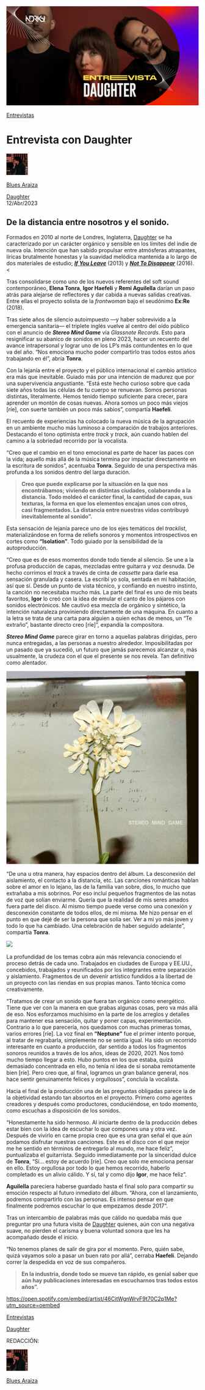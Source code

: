 <img src="/Text/Resources/DAUGHTER-WEB-2u65wtqy1m2it8wokc572vzk0rcyrag2uk6dopb3f60j7q531vad6y5doezuug.png">

[Entrevistas](https://www.indierocks.mx/musica/entrevistas/)

# Entrevista con Daughter

<img src="/Text/Resources/Blues-Araiza-fii4toy49gmwq25laeluuk52emba2q3vev8vo4c5zaouopqgl2n4x880hehzjk.jpg">

[Blues Araiza](https://www.indierocks.mx/autor/blues-araiza/)

[Daughter](https://www.indierocks.mx/artistas/daughter/) \
12/Abr/2023

## De la distancia entre nosotros y el sonido.

Formados en 2010 al norte de Londres, Inglaterra, [Daughter](https://www.indierocks.mx/musica/noticias/swim-back-lo-nuevo-de-daughter/) se ha caracterizado por un carácter orgánico y sensible en los límites del indie de nueva ola. Intención que han sabido propulsar entre atmósferas atrapantes, líricas brutalmente honestas y la suavidad melódica mantenida a lo largo de dos materiales de estudio; [***If You Leave***](https://www.youtube.com/watch?v=QPTQYZGx7JU) (2013) y [***Not To Disappear***](https://www.youtube.com/watch?v=zBXk4XtuFEY&list=PLZqsyBiYZFQ2_851hd0F6m3Hrh32stGS7) (2016).
<
[](https://www.youtube.com/watch?v=9We_FVksG2w)

Tras consolidarse como uno de los nuevos referentes del soft sound contemporáneo, **Elena Tonra**, **Igor Haefeli** y **Remi Aguilella** darían un paso atrás para alejarse de reflectores y dar cabida a nuevas salidas creativas. Entre ellas el proyecto solista de la *frontwoman* bajo el seudónimo **Ex:Re** (2018).

Tras siete años de silencio autoimpuesto —y haber sobrevivido a la emergencia sanitaria— el triplete inglés vuelve al centro del oído público con el anuncio de ***Stereo Mind Game*** vía *Glassnote Records*. Esto para resignificar su abanico de sonidos en pleno 2023, hacer un recuento del avance intrapersonal y lograr uno de los LP’s más contundentes en lo que va del año. “Nos emociona mucho poder compartirlo tras todos estos años trabajando en él”, abría **Tonra**.

Con la lejanía entre el proyecto y el público internacional el cambio artístico era más que inevitable. Guiado más por una intención de madurez que por una supervivencia angustiante. “Está este hecho curioso sobre que cada siete años todas las células de tu cuerpo se renuevan. Somos personas distintas, literalmente. Hemos tenido tiempo suficiente para crecer, para aprender un montón de cosas nuevas. Ahora somos un poco más viejos [ríe], con suerte también un poco más sabios”, compartía **Haefeli**.

El recuento de experiencias ha colocado la nueva música de la agrupación en un ambiente mucho más luminoso a comparación de trabajos anteriores. Destacando el tono optimista entre *track* y *track*, aún cuando hablen del camino a la sobriedad recorrido por la vocalista.

“Creo que el cambio en el tono emocional es parte de hacer las paces con la vida; aquello más allá de la música termina por impactar directamente en la escritura de sonidos”, acentuaba **Tonra**. Seguido de una perspectiva más profunda a los sonidos dentro del larga duración.

> **Creo que puede explicarse por la situación en la que nos encontrábamos; viviendo en distintas ciudades, colaborando a la distancia. Todo moldeó el carácter final, la cantidad de capas, sus texturas, la forma en que los elementos encajan unos con otros, casi fragmentados. La distancia entre nuestras vidas contribuyó inevitablemente al sonido”.**

Esta sensación de lejanía parece uno de los ejes temáticos del *tracklist*, materializándose en forma de reliefs sonoros y momentos introspectivos en cortes como **“Isolation”**. Todo guiado por la sensibilidad de la autoproducción.

“Creo que es de esos momentos donde todo tiende al silencio. Se une a la profusa producción de capas, mezcladas entre guitarra y voz desnuda. De hecho corrimos el *track* a través de cinta de *cassette* para darle esa sensación granulada y casera. La escribí yo sola, sentada en mi habitación, así que sí. Desde un punto de vista técnico, y confiando en nuestro instinto, la canción no necesitaba mucho más. La parte del final es uno de mis beats favoritos, **Igor** lo creó con la idea de emular el canto de los pájaros con sonidos electrónicos. Me cautivó esa mezcla de orgánico y sintético, la intención naturaleza proviniendo directamente de una máquina. En cuanto a la letra se trata de una carta para alguien a quien echas de menos, un “Te extraño”, bastante directo creo [ríe]”, expandía la
compositora.

***Stereo Mind Game*** parece girar en torno a aquellas palabras dirigidas, pero nunca entregadas, a las personas a nuestro alrededor. Imposibilitadas por un pasado que ya sucedió, un futuro que jamás parecemos alcanzar o, más usualmente, la crudeza con el que el presente se nos revela. Tan definitivo como alentador.

<img src="/Text/Resources/Daughter-Stereo-Mind-Game-Packshot-Front-Digital-Square_2000x2000.jpg">

“De una u otra manera, hay espacios dentro del álbum. La desconexión del aislamiento, el contacto a la distancia, etc. Las canciones románticas hablan sobre el amor en lo lejano, las de la familia van sobre, dios, lo mucho que extrañaba a mis sobrinos. Por eso incluí pequeños fragmentos de las notas de voz que solían enviarme. Quería que la realidad de mis seres amados fuera parte del disco. Al mismo tiempo puede verse como una conexión y desconexión constante de todos ellos, de mí misma. Me hizo pensar en el punto en que dejé de ser la persona que solía ser. Ver a mi yo más joven y todo lo que ha cambiado. Una celebración de haber seguido adelante”, compartía **Tonra**.

<img src="/Images/Marika Kochiashvili/Daughter-Party-Press-Shot-by-Marika-Kochiashvili.jpeg">

La profundidad de los temas cobra aún más relevancia conociendo el proceso detrás de cada uno. Trabajados en ciudades de Europa y EE.UU., concebidos, trabajados y reunificados por los integrantes entre separación y aislamiento. Fragmentos de un devenir artístico fundidos a la libertad de un proyecto con las riendas en sus propias manos. Tanto técnica como creativamente.

“Tratamos de crear un sonido que fuera tan orgánico como energético. Tiene que ver con la manera en que grabas algunas cosas, pero va más allá de eso. Nos esforzamos muchísimo en la parte de los arreglos y detalles para mantener esa sensación, quitar y poner capas, experimentación. Contrario a lo que parecería, nos quedamos con muchas primeras tomas, varios errores [ríe]. La voz final en **“Neptune”** fue el primer intento porque, al tratar de regrabarla, simplemente no se sentía igual. Ha sido un recorrido interesante en cuanto a producción, dar sentido a todos los fragmentos sonoros reunidos a través de los años, ideas de 2020, 2021. Nos tomó mucho tiempo llegar a esto. Hubo puntos en los que estaba, quizá demasiado concentrada en ello, no tenía ni idea de si sonaba remotamente bien [ríe]. Pero creo que, al final, logramos un gran balance general, nos hace sentir genuinamente felices y orgullosos”, concluía la vocalista.

Hacia el final de la producción una de las preguntas obligadas parece la de la objetividad estando tan absortos en el proyecto. Primero como agentes creadores y después como productores, conduciéndose, en todo momento, como escuchas a disposición de los sonidos.

“Honestamente ha sido hermoso. Al iniciarte dentro de la producción debes estar bien con la idea de escuchar lo que compones una y otra vez. Después de vivirlo en carne propia creo que es una gran señal el que aún podamos disfrutar nuestras canciones. Este es el disco con el que mejor me he sentido en términos de entregarlo al mundo, me hace feliz”, puntualizaba el guitarrista. Seguido inmediatamente por la sinceridad dulce de **Tonra**, “Sí… estoy de acuerdo [ríe]. Creo que solo me emociona pensar en ello. Estoy orgullosa por todo lo que hemos recorrido, haberlo completado es un alivio cálido. Y sí, tal y como dijo **Igor**, me hace feliz”.

**Aguilella** pareciera haberse guardado hasta el final solo para compartir su emoción respecto al futuro inmediato del álbum. “Ahora, con el lanzamiento, podremos compartirlo con las personas. Es intenso pensar en que finalmente podremos escuchar lo que empezamos desde 2017”.

Tras un intercambio de palabras más que cálido no quedaba más que preguntar pro una futura visita de [Daughter](https://www.indierocks.mx/musica/noticias/party-el-nuevo-single-de-daughter/) quienes, aún con una negativa suave, no pierden el carisma y buena voluntad sonora que les ha acompañado desde el inicio.

“No tenemos planes de salir de gira por el momento. Pero, quién sabe, quizá vayamos solo a pasar un buen rato por allá”, cerraba **Haefeli**. Dejando correr la despedida en voz de sus compañeros.

> **En la industria, donde todo se mueve tan rápido, es genial saber que aún hay publicaciones interesadas en escucharnos tras todos estos años”.**

https://open.spotify.com/embed/artist/46CitWgnWrvF9t70C2p1Me?utm_source=oembed

[Entrevistas](https://www.indierocks.mx/musica/entrevistas/)

[Daughter](https://www.indierocks.mx/artistas/daughter/)



REDACCIÓN:

<img src="/Text/Resources/Blues-Araiza-fii4toy49gmwq25laeluuk52emba2q3vev8vo4c5zaouopqgl2n4x880hehzjk.jpg">

[Blues
Araiza](https://www.indierocks.mx/autor/blues-araiza/)


